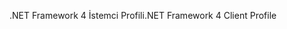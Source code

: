 <span data-ttu-id="b2cb0-101">.NET Framework 4 İstemci Profili</span><span class="sxs-lookup"><span data-stu-id="b2cb0-101">.NET Framework 4 Client Profile</span></span>